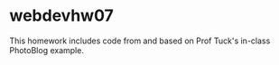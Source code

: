 # webdevhw07

This homework includes code from and based on Prof Tuck's in-class PhotoBlog example.
